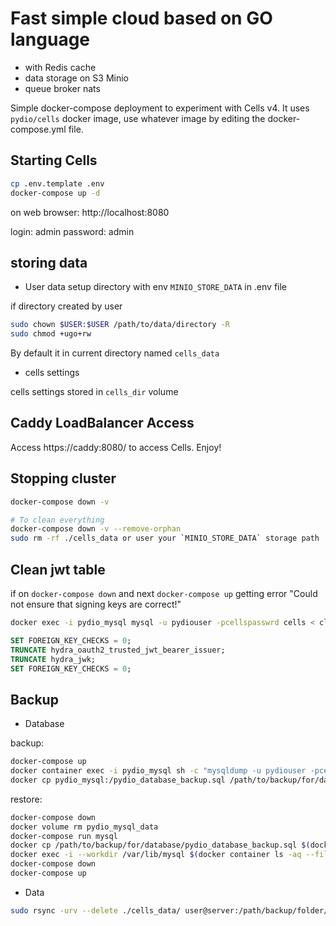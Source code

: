 # Fast simple cloud based on GO language

- with Redis cache
- data storage on S3 Minio
- queue broker nats

Simple docker-compose deployment to experiment with Cells v4.
It uses `pydio/cells` docker image, use whatever image by editing the docker-compose.yml file.

## Starting Cells

```bash
cp .env.template .env
docker-compose up -d
```

on web browser: http://localhost:8080

login: admin
password: admin

## storing data

- User data
setup directory with env `MINIO_STORE_DATA` in .env file

if directory created by user
```bash
sudo chown $USER:$USER /path/to/data/directory -R
sudo chmod +ugo+rw
```

By default it in current directory named `cells_data`

- cells settings

cells settings stored in `cells_dir` volume
 

## Caddy LoadBalancer Access

Access https://caddy:8080/ to access Cells. Enjoy!

## Stopping cluster

```bash
docker-compose down -v
```

```sh
# To clean everything
docker-compose down -v --remove-orphan
sudo rm -rf ./cells_data or user your `MINIO_STORE_DATA` storage path
```

## Clean jwt table

if on `docker-compose down` and next `docker-compose up` getting error "Could not ensure that signing keys are correct!"

```bash
docker exec -i pydio_mysql mysql -u pydiouser -pcellspasswrd cells < clean-jwt.sql
```

```sql
SET FOREIGN_KEY_CHECKS = 0;
TRUNCATE hydra_oauth2_trusted_jwt_bearer_issuer;
TRUNCATE hydra_jwk;
SET FOREIGN_KEY_CHECKS = 0;

```


## Backup

- Database

backup:

```bash
docker-compose up
docker container exec -i pydio_mysql sh -c "mysqldump -u pydiouser -pcellspasswrd cells --no-tablespaces > /pydio_database_backup.sql"
docker cp pydio_mysql:/pydio_database_backup.sql /path/to/backup/for/database/pydio_database_backup.sql
```

restore:

```bash
docker-compose down
docker volume rm pydio_mysql_data
docker-compose run mysql
docker cp /path/to/backup/for/database/pydio_database_backup.sql $(docker container ls -aq --filter "name=pydio_mysql"):/tmp/pydio_database_backup.sql
docker exec -i --workdir /var/lib/mysql $(docker container ls -aq --filter "name=pydio_mysql") sh -c 'mysql -u pydiouser -pcellspasswrd cells < /tmp/pydio_database_backup.sql'
docker-compose down
docker-compose up
```

- Data

```bash
sudo rsync -urv --delete ./cells_data/ user@server:/path/backup/folder/
```



